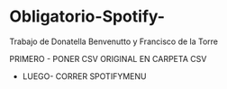 # Obligatorio-Spotify-
Trabajo de Donatella Benvenutto y Francisco de la Torre

PRIMERO - PONER CSV ORIGINAL EN CARPETA CSV
- LUEGO- CORRER SPOTIFYMENU
